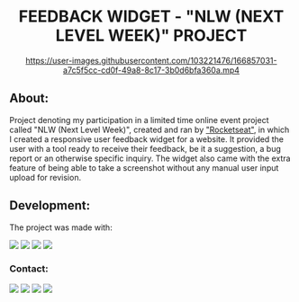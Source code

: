 <div align="center"><h1>FEEDBACK WIDGET - "NLW (NEXT LEVEL WEEK)" PROJECT</h1>

https://user-images.githubusercontent.com/103221476/166857031-a7c5f5cc-cd0f-49a8-8c17-3b0d6bfa360a.mp4

</div>


<h2>About:</h2>
Project denoting my participation in a limited time online event project called "NLW (Next Level Week)", created and ran by <a href="https://www.rocketseat.com.br/">"Rocketseat"</a>, in which I created a responsive user feedback widget for a website. It provided the user with a tool ready to receive their feedback, be it a suggestion, a bug report or an otherwise specific inquiry. The widget also came with the extra feature of being able to take a screenshot without any manual user input upload for revision. 

<h2>Development:</h2>
The project was made with:

<img src ="https://img.shields.io/badge/react-%2320232a.svg?style=for-the-badge&logo=react&logoColor=%2361DAFB"> <img src ="https://img.shields.io/badge/Tailwind_CSS-38B2AC?style=for-the-badge&logo=tailwind-css&logoColor=white"> <img src ="https://img.shields.io/badge/TypeScript-007ACC?style=for-the-badge&logo=typescript&logoColor=white"> <img src ="https://img.shields.io/badge/-Headless%20UI-blue?style=for-the-badge&logo=appveyor"> 



<h3>Contact:</h3>

<a href="mailto:ronaldofslopes@gmail.com"><image src = "https://img.shields.io/badge/Gmail-D14836?style=for-the-badge&logo=gmail&logoColor=white"></a>
<a href="https://api.whatsapp.com/send?phone=5521979433173"><image src = "https://img.shields.io/badge/WhatsApp-25D366?style=for-the-badge&logo=whatsapp&logoColor=white"></a> <a href="https://www.linkedin.com/in/ronaldo-figueiredo-santiago-lopes-rj/"><image src = "https://img.shields.io/badge/LinkedIn-0077B5?style=for-the-badge&logo=linkedin&logoColor=white"></a> <a href="https://www.instagram.com/ronaldolopes9256/"><image src = "https://img.shields.io/badge/Instagram-E4405F?style=for-the-badge&logo=instagram&logoColor=white">
